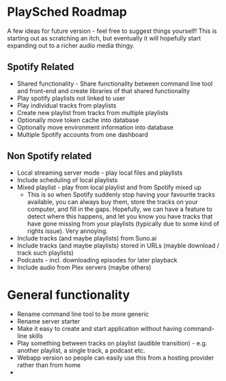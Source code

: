 # PlaySched Roadmap

A few ideas for future version - feel free to suggest things yourself! This is starting out as scratching an itch, but eventually it will hopefully start expanding out to a richer audio media thingy.

## Spotify Related

* Shared functionality - Share functionality between command line tool and front-end and create libraries of that shared functionality
* Play spotify playlists not linked to user
* Play individual tracks from playlists
* Create new playlist from tracks from multiple playlists
* Optionally move token cache into database
* Optionally move environment information into database
* Multiple Spotify accounts from one dashboard

## Non Spotify related

* Local streaming server mode - play local files and playlists
* Include scheduling of local playlists
* Mixed playlist - play from local playlist and from Spotify mixed up
  * This is so when Spotify suddenly stop having your favourite tracks available, you can always buy them, store the tracks on your computer, and fill in the gaps. Hopefully, we can have a feature to detect where this happens, and let you know you have tracks that have gone missing from your playlists (typically due to some kind of rights issue). Very annoying.
* Include tracks (and maybe playlists) from Suno.ai
* Include tracks (and maybe playlists) stored in URLs (mayble download / track such playlists)
* Podcasts - incl. downloading episodes for later playback
* Include audio from Plex servers (maybe others)

# General functionality

* Rename command line tool to be more generic
* Rename server starter
* Make it easy to create and start application without having command-line skills
* Play something between tracks on playlist (audible transition) - e.g. another playlist, a single track, a podcast etc.
* Webapp version so people can easily use this from a hosting provider rather than from home
* 